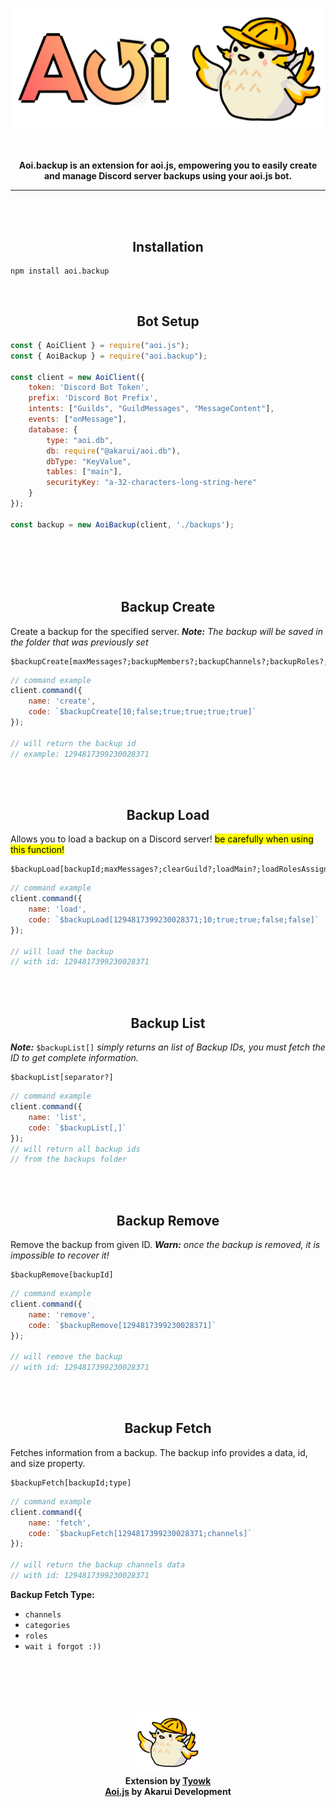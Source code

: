 <p align="center">
  <a href="#">
    <img width="500" src="https://github.com/tyowk/aoi.backup/blob/main/docs/assets/icon2.png?raw=true" alt="aoi.backup">
  </a>
</p>
<br>
<b><p align="center">Aoi.backup is an extension for aoi.js, empowering you to easily create and manage Discord server backups using your aoi.js bot.</p></b>

---
<br>
<br>

<h2 align="center">Installation</h2>

```
npm install aoi.backup
```
<br>
<h2 align="center">Bot Setup</h2>

```js
const { AoiClient } = require("aoi.js");
const { AoiBackup } = require("aoi.backup");

const client = new AoiClient({
    token: 'Discord Bot Token',
    prefix: 'Discord Bot Prefix',
    intents: ["Guilds", "GuildMessages", "MessageContent"],
    events: ["onMessage"],
    database: {
        type: "aoi.db",
        db: require("@akarui/aoi.db"),
        dbType: "KeyValue",
        tables: ["main"],
        securityKey: "a-32-characters-long-string-here"
    }
});

const backup = new AoiBackup(client, './backups');
```
<br>
<br>
<br>
<br>
<h2 align="center">Backup Create</h2>

Create a backup for the specified server. ***Note:** The backup will be saved in the folder that was previously set*
```
$backupCreate[maxMessages?;backupMembers?;backupChannels?;backupRoles?;backupBans?;backupEmojis?]
```
```js
// command example
client.command({
    name: 'create',
    code: `$backupCreate[10;false;true;true;true;true]`
});

// will return the backup id
// example: 1294817399230028371
```
<br>
<br>
<h2 align="center">Backup Load</h2>

Allows you to load a backup on a Discord server!  <mark>be carefully when using this function!</mark>
```
$backupLoad[backupId;maxMessages?;clearGuild?;loadMain?;loadRolesAssignments?;loadEmojis?]
```
```js
// command example
client.command({
    name: 'load',
    code: `$backupLoad[1294817399230028371;10;true;true;false;false]`
});

// will load the backup
// with id: 1294817399230028371
```
<br>
<br>
<h2 align="center">Backup List</h2>

***Note:*** `$backupList[]` *simply returns an list of Backup IDs, you must fetch the ID to get complete information.*
```
$backupList[separator?]
```
```js
// command example
client.command({
    name: 'list',
    code: `$backupList[,]`
});
// will return all backup ids
// from the backups folder
```
<br>
<br>
<h2 align="center">Backup Remove</h2>

Remove the backup from given ID. ***Warn:** once the backup is removed, it is impossible to recover it!*
```
$backupRemove[backupId]
```
```js
// command example
client.command({
    name: 'remove',
    code: `$backupRemove[1294817399230028371]`
});

// will remove the backup
// with id: 1294817399230028371
```
<br>
<br>
<h2 align="center">Backup Fetch</h2>

Fetches information from a backup. The backup info provides a data, id, and size property.
```
$backupFetch[backupId;type]
```
```js
// command example
client.command({
    name: 'fetch',
    code: `$backupFetch[1294817399230028371;channels]`
});

// will return the backup channels data
// with id: 1294817399230028371
```
**Backup Fetch Type:**
 + `channels`
 + `categories`
 + `roles`
 + `wait i forgot :))`
<br>
<br>
<br>
<br>
<p align="center">
  <a href="#">
    <img width="100" src="https://github.com/tyowk/aoi.backup/blob/main/docs/assets/icon1.png?raw=true" alt="aoi.backup">
  </a>
  <br>
  <b>Extension by <a href="https://x.com/tyowk">Tyowk</a>
  <br>
  <a href="https://aoijs.org/">Aoi.js</a> by Akarui Development
  </b>
</p>
